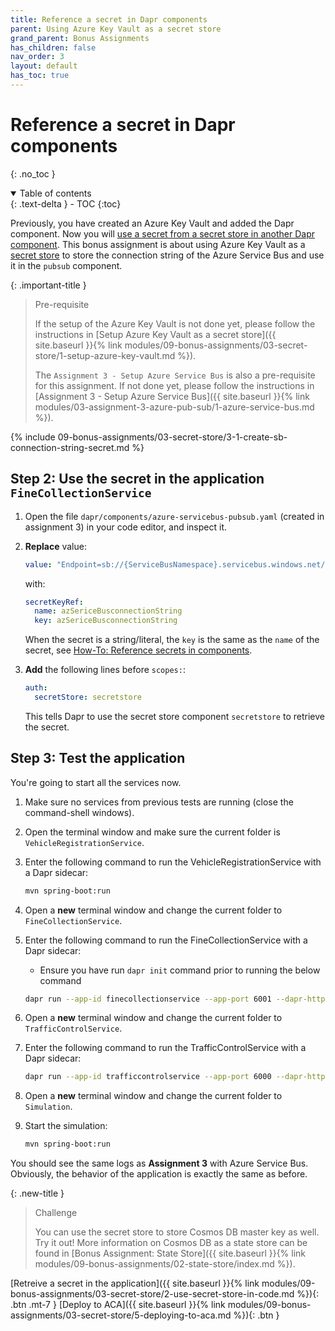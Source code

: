 ```yaml
---
title: Reference a secret in Dapr components
parent: Using Azure Key Vault as a secret store
grand_parent: Bonus Assignments
has_children: false
nav_order: 3
layout: default
has_toc: true
---
```


# Reference a secret in Dapr components

{: .no_toc }

<details open markdown="block">
  <summary>
    Table of contents
  </summary>
  {: .text-delta }
- TOC
{:toc}
</details>

Previously, you have created an Azure Key Vault and added the Dapr component. Now you will [use a secret from a secret store in another Dapr component](https://docs.dapr.io/operations/components/component-secrets/). This bonus assignment is about using Azure Key Vault as a [secret store](https://docs.dapr.io/operations/components/setup-secret-store/) to store the connection string of the Azure Service Bus and use it in the `pubsub` component.

{: .important-title }
> Pre-requisite
>
> If the setup of the Azure Key Vault is not done yet, please follow the instructions in [Setup Azure Key Vault as a secret store]({{ site.baseurl }}{% link modules/09-bonus-assignments/03-secret-store/1-setup-azure-key-vault.md %}).
>
> The `Assignment 3 - Setup Azure Service Bus` is also a pre-requisite for this assignment. If not done yet, please follow the instructions in [Assignment 3 - Setup Azure Service Bus]({{ site.baseurl }}{% link modules/03-assignment-3-azure-pub-sub/1-azure-service-bus.md %}).
>


<!-- ------------------------ SET CONNECTION STRING ------------------------ -->

{% include 09-bonus-assignments/03-secret-store/3-1-create-sb-connection-string-secret.md %}

## Step 2: Use the secret in the application `FineCollectionService`

1. Open the file `dapr/components/azure-servicebus-pubsub.yaml` (created in assignment 3) in your code editor, and inspect it.

1. **Replace** value:

    ```yaml
    value: "Endpoint=sb://{ServiceBusNamespace}.servicebus.windows.net/;SharedAccessKeyName={PolicyName};SharedAccessKey={Key};EntityPath={ServiceBus}"
    ```
    with:

    ```yaml
    secretKeyRef:
      name: azSericeBusconnectionString
      key: azSericeBusconnectionString
    ```
    When the secret is a string/literal, the `key` is the same as the `name` of the secret, see [How-To: Reference secrets in components](https://docs.dapr.io/operations/components/component-secrets/).

1. **Add** the following lines before `scopes:`:
    
    ```yaml
    auth:
      secretStore: secretstore
    ```

    This tells Dapr to use the secret store component `secretstore` to retrieve the secret.

## Step 3: Test the application

You're going to start all the services now. 

1. Make sure no services from previous tests are running (close the command-shell windows).

1. Open the terminal window and make sure the current folder is `VehicleRegistrationService`.

1. Enter the following command to run the VehicleRegistrationService with a Dapr sidecar:

   ```bash
   mvn spring-boot:run
   ```

1. Open a **new** terminal window and change the current folder to `FineCollectionService`.

1. Enter the following command to run the FineCollectionService with a Dapr sidecar:
   
    * Ensure you have run `dapr init` command prior to running the below command

    ```bash
    dapr run --app-id finecollectionservice --app-port 6001 --dapr-http-port 3601 --dapr-grpc-port 60001 --resources-path ../dapr/components mvn spring-boot:run
    ```

1. Open a **new** terminal window and change the current folder to `TrafficControlService`.

1. Enter the following command to run the TrafficControlService with a Dapr sidecar:

   ```bash
   dapr run --app-id trafficcontrolservice --app-port 6000 --dapr-http-port 3600 --dapr-grpc-port 60000 --resources-path ../dapr/components mvn spring-boot:run
   ```

1. Open a **new** terminal window and change the current folder to `Simulation`.

1. Start the simulation:

   ```bash
   mvn spring-boot:run
   ```

You should see the same logs as **Assignment 3** with Azure Service Bus. Obviously, the behavior of the application is exactly the same as before.

{: .new-title }
> Challenge
>
> You can use the secret store to store Cosmos DB master key as well. Try it out! More information on Cosmos DB as a state store can be found in [Bonus Assignment: State Store]({{ site.baseurl }}{% link modules/09-bonus-assignments/02-state-store/index.md %}).
>

<!-- ----------------------------- NAVIGATION ------------------------------ -->

<span class="fs-3">
[Retreive a secret in the application]({{ site.baseurl }}{% link modules/09-bonus-assignments/03-secret-store/2-use-secret-store-in-code.md %}){: .btn .mt-7 }
</span>
<span class="fs-3">
[Deploy to ACA]({{ site.baseurl }}{% link modules/09-bonus-assignments/03-secret-store/5-deploying-to-aca.md %}){: .btn }
</span>
